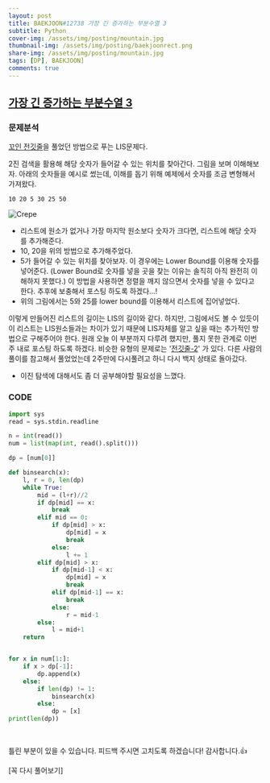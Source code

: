 ```yaml
---
layout: post
title: BAEKJOON#12738 가장 긴 증가하는 부분수열 3
subtitle: Python
cover-img: /assets/img/posting/mountain.jpg
thumbnail-img: /assets/img/posting/baekjoonrect.png
share-img: /assets/img/posting/mountain.jpg
tags: [DP], BAEKJOON]
comments: true
---
```


## [가장 긴 증가하는 부분수열 3](https://www.acmicpc.net/problem/12738)

### 문제분석

[꼬인 전깃줄](https://youseop.github.io/2020-10-20-%EC%98%A4%EB%8A%98%EC%9D%98-%EB%AC%B8%EC%A0%9C/)을 풀었던 방법으로 푸는 LIS문제다.

2진 검색을 활용해 해당 숫자가 들어갈 수 있는 위치를 찾아간다.
그림을 보며 이해해보자.
아래의 숫자들을 예시로 썼는데, 이해를 돕기 위해 예제에서 숫자를 조금 변형해서 가져왔다.

```
10 20 5 30 25 50
```

![Crepe](https://i.imgur.com/6KPMtvz.jpg)

- 리스트에 원소가 없거나 가장 마지막 원소보다 숫자가 크다면, 리스트에 해당 숫자를 추가해준다.
- 10, 20을 위의 방법으로 추가해주었다.
- 5가 들어갈 수 있는 위치를 찾아보자. 이 경우에는 Lower Bound를 이용해 숫자를 넣어준다. (Lower Bound로 숫자를 넣을 곳을 찾는 이유는 솔직히 아직 완전히 이해하지 못했다.) 이 방법을 사용하면 정렬을 깨지 않으면서 숫자를 넣을 수 있다고 한다. 추후에 보충해서 포스팅 하도록 하겠다...!
- 위의 그림에서는 5와 25를 lower bound를 이용해서 리스트에 집어넣었다.

이렇게 만들어진 리스트의 길이는 LIS의 길이와 같다. 하지만, 그림에서도 볼 수 있듯이 이 리스트는 LIS원소들과는 차이가 있기 때문에 LIS자체를 알고 싶을 때는 추가적인 방법으로 구해주어야 한다. 원래 오늘 이 부분까지 다루려 했지만, 풀지 못한 관계로 이번 주 내로 포스팅 하도록 하겠다.
비슷한 유형의 문제로는 '[전깃줄-2](https://youseop.github.io/2020-10-20-%EC%98%A4%EB%8A%98%EC%9D%98-%EB%AC%B8%EC%A0%9C/)' 가 있다. 다른 사람의 풀이를 참고해서 풀었었는데 2주만에 다시풀려고 하니 다시 백지 상태로 돌아갔다.

- 이진 탐색에 대해서도 좀 더 공부해야할 필요성을 느꼈다.

### CODE

```python
import sys
read = sys.stdin.readline

n = int(read())
num = list(map(int, read().split()))

dp = [num[0]]

def binsearch(x):
    l, r = 0, len(dp)
    while True:
        mid = (l+r)//2
        if dp[mid] == x:
            break
        elif mid == 0:
            if dp[mid] > x:
                dp[mid] = x
                break
            else:
                l += 1
        elif dp[mid] > x:
            if dp[mid-1] < x:
                dp[mid] = x
                break
            elif dp[mid-1] == x:
                break
            else:
                r = mid-1
        else:
            l = mid+1
    return


for x in num[1:]:
    if x > dp[-1]:
        dp.append(x)
    else:
        if len(dp) != 1:
            binsearch(x)
        else:
            dp = [x]
print(len(dp))
```

<br>

틀린 부분이 있을 수 있습니다. 피드백 주시면 고치도록 하겠습니다!
감사합니다.👍

[꼭 다시 풀어보기]
<br>
<br>
